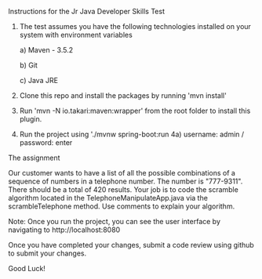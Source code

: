 Instructions for the Jr Java Developer Skills Test

1) The test assumes you have the following technologies installed on your system with environment variables
   
   a) Maven - 3.5.2
   
   b) Git
   
   c) Java JRE
   
2) Clone this repo and install the packages by running 'mvn install'

3) Run 'mvn -N io.takari:maven:wrapper' from the root folder to install this plugin.

4) Run the project using './mvnw spring-boot:run
    4a) username: admin / password: enter



The assignment

Our customer wants to have a list of all the possible combinations of a sequence of numbers in a 
telephone number.  The number is "777-9311".  There should be a total of 420 results.  Your job is 
to code the scramble algorithm located in the TelephoneManipulateApp.java via the scrambleTelephone 
method.  Use comments to explain your algorithm.  


Note: Once you run the project, you can see the user interface by navigating to http://localhost:8080

Once you have completed your changes, submit a code review using github to submit your changes.  

Good Luck!
